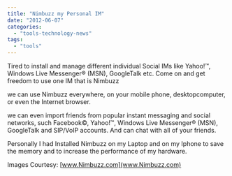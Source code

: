 ```yaml
---
title: "Nimbuzz my Personal IM"
date: "2012-06-07"
categories: 
  - "tools-technology-news"
tags: 
  - "tools"
---
```


Tired to install and manage different individual Social IMs like Yahoo!™, Windows Live Messenger® (MSN), GoogleTalk etc. Come on and get freedom to use one IM that is Nimbuzz

we can use Nimbuzz everywhere, on your mobile phone, desktopcomputer, or even the Internet browser.

we can even import friends from popular instant messaging and social networks, such Facebook©, Yahoo!™, Windows Live Messenger® (MSN), GoogleTalk and SIP/VoIP accounts. And can chat with all of your friends.

Personally I had Installed Nimbuzz on my Laptop and on my Iphone to save the memory and to increase the performance of my hardware.

Images Courtesy: [www.Nimbuzz.com](www.Nimbuzz.com)
